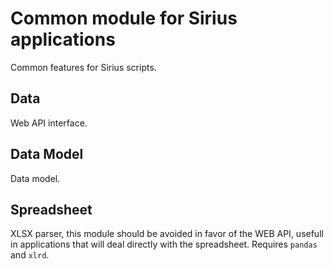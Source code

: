 Common module for Sirius applications
=====================================

Common features for Sirius scripts.

Data
----
Web API interface.

Data Model
----------
Data model.

Spreadsheet
-----------
XLSX parser, this module should be avoided in favor of the WEB API, usefull in applications that will deal directly with the spreadsheet. Requires `pandas` and `xlrd`.
